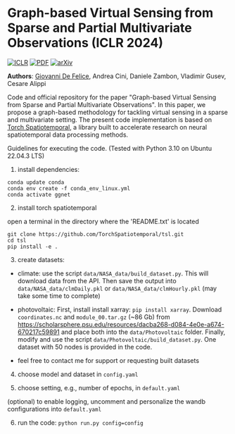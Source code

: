 # Graph-based Virtual Sensing from Sparse and Partial Multivariate Observations (ICLR 2024)

[![ICLR](https://img.shields.io/badge/ICLR-2024-blue.svg?style=flat-square)](https://openreview.net/forum?id=CAqdG2dy5s)
[![PDF](https://img.shields.io/badge/%E2%87%A9-PDF-orange.svg?style=flat-square)](https://openreview.net/pdf?id=CAqdG2dy5s)
[![arXiv](https://img.shields.io/badge/arXiv-2402.12598-b31b1b.svg?style=flat-square)](https://arxiv.org/abs/2402.12598)

**Authors**: [Giovanni De Felice](mailto:gdefe@liverpool.ac.uk), Andrea Cini, Daniele Zambon, Vladimir Gusev, Cesare Alippi

Code and official repository for the paper "Graph-based Virtual Sensing from Sparse and Partial Multivariate Observations". In this paper, we propose a graph-based methodology for tackling virtual sensing in a sparse and multivariate setting.
The present code implementation is based on [Torch Spatiotemporal](https://github.com/TorchSpatiotemporal/tsl), a library built to accelerate research on neural spatiotemporal data processing methods.




Guidelines for executing the code.
(Tested with Python 3.10 on Ubuntu 22.04.3 LTS)


1) install dependencies:
```
conda update conda
conda env create -f conda_env_linux.yml  
conda activate ggnet
```


2) install torch spatiotemporal

open a terminal in the directory where the 'README.txt' is located
```
git clone https://github.com/TorchSpatiotemporal/tsl.git
cd tsl
pip install -e .
```


3) create datasets:
- climate: use the script `data/NASA_data/build_dataset.py`. This will download data from the API. Then save the output into `data/NASA_data/clmDaily.pkl` or `data/NASA_data/clmHourly.pkl` (may take some time to complete)
  
- photovoltaic: First, install install xarray: `pip install xarray`. Download `coordinates.nc` and `module_00.tar.gz` (~86 Gb) from https://scholarsphere.psu.edu/resources/dacba268-d084-4e0e-a674-670217c59891 and place both into the `data/Photovoltaic` folder. Finally, modify and use the script `data/Photovoltaic/build_dataset.py`.
One dataset with 50 nodes is provided in the code. 

- feel free to contact me for support or requesting built datasets


4) choose model and dataset in `config.yaml`

  
5) choose setting, e.g., number of epochs, in `default.yaml`

(optional) to enable logging, uncomment and personalize the wandb configurations into `default.yaml`

6) run the code:  `python run.py config=config`
